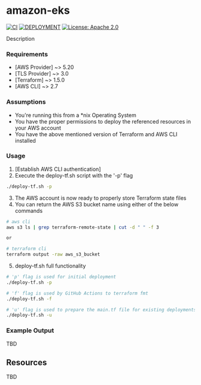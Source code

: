 # amazon-eks

[![CI](https://github.com/chadwickcloudservices/amazon-eks/actions/workflows/ci.yml/badge.svg)](https://github.com/chadwickcloudservices/amazon-eks/actions/workflows/ci.yml)
[![DEPLOYMENT](https://github.com/chadwickcloudservices/amazon-eks/actions/workflows/deployment.yml/badge.svg)](https://github.com/chadwickcloudservices/amazon-eks/actions/workflows/deployment.yml)
[![License: Apache 2.0](https://img.shields.io/badge/License-Apache_2.0-purple.svg)](https://opensource.org/licenses/Apache-2.0)

Description

### Requirements

- [AWS Provider] ~> 5.20
- [TLS Provider] ~> 3.0
- [Terraform] ~> 1.5.0
- [AWS CLI] ~> 2.7

### Assumptions

- You're running this from a *nix Operating System
- You have the proper permissions to deploy the referenced resources in your AWS account
- You have the above mentioned version of Terraform and AWS CLI installed

### Usage

1. [Establish AWS CLI authentication]
2. Execute the  deploy-tf.sh script with the '-p' flag
```bash
./deploy-tf.sh -p
```
3. The AWS account is now ready to properly store Terraform state files
4. You can return the AWS S3 bucket name using either of the below commands
```bash
# aws cli
aws s3 ls | grep terraform-remote-state | cut -d " " -f 3

or

# terraform cli
terraform output -raw aws_s3_bucket
```
5. deploy-tf.sh full functionality
```bash
# 'p' flag is used for initial deployment
./deploy-tf.sh -p

# 'f' flag is used by GitHub Actions to terraform fmt
./deploy-tf.sh -f

# 'u' flag is used to prepare the main.tf file for existing deployments
./deploy-tf.sh -u
```

### Example Output

TBD

## Resources

TBD